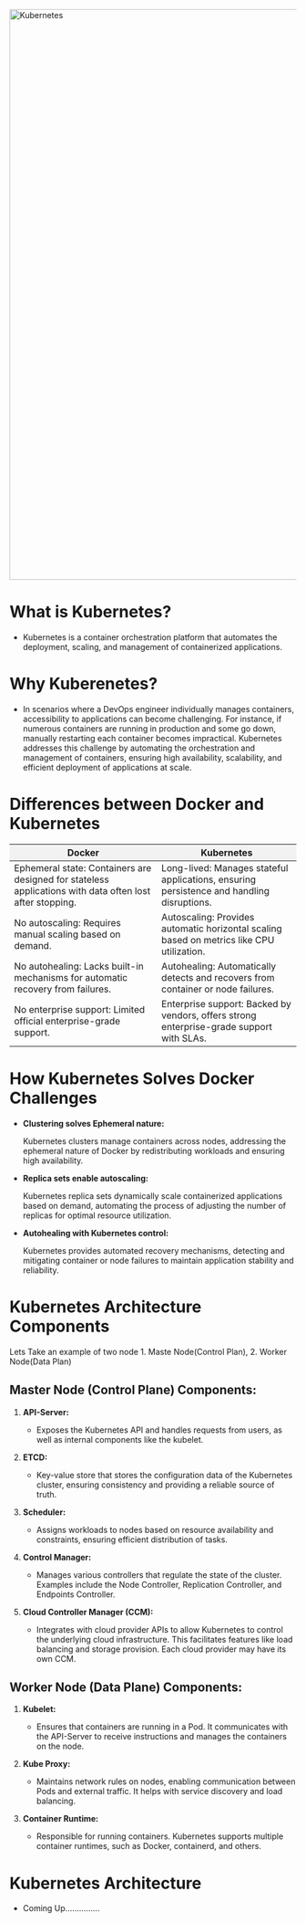 <a href="https://kubernetes.io/" target="_blank"><img src="https://img.shields.io/badge/Kubernetes-blue?logo=kubernetes&style=for-the-badge&logoColor=white&labelColor=blue" alt="Kubernetes" width="1000"></a>


# What is Kubernetes?
- Kubernetes is a container orchestration platform that automates the deployment, scaling, and management of containerized applications.
# Why Kuberenetes?
- In scenarios where a DevOps engineer individually manages containers, accessibility to applications can become challenging. For instance, if numerous containers are running in production and some go down, manually restarting each container becomes impractical. Kubernetes addresses this challenge by automating the orchestration and management of containers, ensuring high availability, scalability, and efficient deployment of applications at scale.

# Differences between Docker and Kubernetes

<!-- Docker vs Kubernetes Table -->
<!DOCTYPE html>
<html lang="en">
<head>
  <meta charset="UTF-8">
  <meta name="viewport" content="width=device-width, initial-scale=1.0">
  <style>
    table {
      border-collapse: collapse;
      width: 100%;
    }

    th, td {
      border: 1px solid #ddd;
      padding: 8px;
      text-align: left;
    }

    /* Light background color for Docker header cell */
    th:first-child {
      background-color: #f2f2f2;
    }

    /* Light background color for Kubernetes header cell */
    th:nth-child(2) {
      background-color: #f2f2f2;
    }
  </style>
</head>
<body>

<table>
  <thead>
    <tr>
      <th>Docker</th>
      <th>Kubernetes</th>
    </tr>
  </thead>
  <tbody>
    <tr>
      <td>Ephemeral state: Containers are designed for stateless applications with data often lost after stopping.</td>
      <td>Long-lived: Manages stateful applications, ensuring persistence and handling disruptions.</td>
    </tr>
    <tr>
      <td>No autoscaling: Requires manual scaling based on demand.</td>
      <td>Autoscaling: Provides automatic horizontal scaling based on metrics like CPU utilization.</td>
    </tr>
    <tr>
      <td>No autohealing: Lacks built-in mechanisms for automatic recovery from failures.</td>
      <td>Autohealing: Automatically detects and recovers from container or node failures.</td>
    </tr>
    <tr>
      <td>No enterprise support: Limited official enterprise-grade support.</td>
      <td>Enterprise support: Backed by vendors, offers strong enterprise-grade support with SLAs.</td>
    </tr>
  </tbody>
</table>

</body>
</html>


# How Kubernetes Solves Docker Challenges

<ul>
  <li>
    <strong>Clustering solves Ephemeral nature:</strong>
    <p>Kubernetes clusters manage containers across nodes, addressing the ephemeral nature of Docker by redistributing workloads and ensuring high availability.</p>
  </li>
  <li>
    <strong>Replica sets enable autoscaling:</strong>
    <p>Kubernetes replica sets dynamically scale containerized applications based on demand, automating the process of adjusting the number of replicas for optimal resource utilization.</p>
  </li>
  <li>
    <strong>Autohealing with Kubernetes control:</strong>
    <p>Kubernetes provides automated recovery mechanisms, detecting and mitigating container or node failures to maintain application stability and reliability.</p>
  </li>
</ul>




# Kubernetes Architecture Components

Lets Take an example of two node 1. Maste Node(Control Plan), 2. Worker Node(Data Plan)

## Master Node (Control Plane) Components:

1. **API-Server:**
   - Exposes the Kubernetes API and handles requests from users, as well as internal components like the kubelet.

2. **ETCD:**
   - Key-value store that stores the configuration data of the Kubernetes cluster, ensuring consistency and providing a reliable source of truth.

3. **Scheduler:**
   - Assigns workloads to nodes based on resource availability and constraints, ensuring efficient distribution of tasks.

4. **Control Manager:**
   - Manages various controllers that regulate the state of the cluster. Examples include the Node Controller, Replication Controller, and Endpoints Controller.

5. **Cloud Controller Manager (CCM):**
   - Integrates with cloud provider APIs to allow Kubernetes to control the underlying cloud infrastructure. This facilitates features like load balancing and storage provision. Each cloud provider may have its own CCM.

## Worker Node (Data Plane) Components:

1. **Kubelet:**
   - Ensures that containers are running in a Pod. It communicates with the API-Server to receive instructions and manages the containers on the node.

2. **Kube Proxy:**
   - Maintains network rules on nodes, enabling communication between Pods and external traffic. It helps with service discovery and load balancing.

3. **Container Runtime:**
   - Responsible for running containers. Kubernetes supports multiple container runtimes, such as Docker, containerd, and others.

# Kubernetes Architecture
 - Coming Up...............
